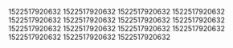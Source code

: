 1522517920632
1522517920632
1522517920632
1522517920632
1522517920632
1522517920632
1522517920632
1522517920632
1522517920632
1522517920632
1522517920632
1522517920632
1522517920632
1522517920632
1522517920632